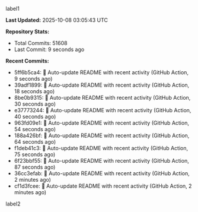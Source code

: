 
label1 
<!-- ACTIVITY_START -->
**Last Updated:** 2025-10-08 03:05:43 UTC

**Repository Stats:**
- Total Commits: 51608
- Last Commit: 9 seconds ago

**Recent Commits:**
- 5ff6b5ca4: 🤖 Auto-update README with recent activity (GitHub Action, 9 seconds ago)
- 39adf1899: 🤖 Auto-update README with recent activity (GitHub Action, 18 seconds ago)
- 8be0b9315: 🤖 Auto-update README with recent activity (GitHub Action, 30 seconds ago)
- e37773244: 🤖 Auto-update README with recent activity (GitHub Action, 40 seconds ago)
- 963fd09e1: 🤖 Auto-update README with recent activity (GitHub Action, 54 seconds ago)
- 188a426bf: 🤖 Auto-update README with recent activity (GitHub Action, 64 seconds ago)
- f1deb41c3: 🤖 Auto-update README with recent activity (GitHub Action, 75 seconds ago)
- 6f23bbf55: 🤖 Auto-update README with recent activity (GitHub Action, 87 seconds ago)
- 36cc3efab: 🤖 Auto-update README with recent activity (GitHub Action, 2 minutes ago)
- cf1d3fcee: 🤖 Auto-update README with recent activity (GitHub Action, 2 minutes ago)
<!-- ACTIVITY_END -->

label2
